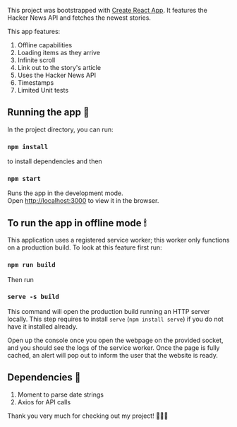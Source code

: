 This project was bootstrapped with [Create React App](https://github.com/facebook/create-react-app). It features the Hacker News API and fetches the newest stories. 

This app features: 
1. Offline capabilities 
2. Loading items as they arrive 
3. Infinite scroll 
4. Link out to the story's article 
5. Uses the Hacker News API 
6. Timestamps 
7. Limited Unit tests 
   
## Running the app 🚀

In the project directory, you can run:

### `npm install`
 
to install dependencies and then 

 ### `npm start`

Runs the app in the development mode.<br>
Open [http://localhost:3000](http://localhost:3000) to view it in the browser.

## To run the app in offline mode 🕯

This application uses a registered service worker; this worker only functions on a production build. To look at this feature first run: 

### `npm run build`

Then run 

### `serve -s build`

This command will open the production build running an HTTP server locally. This step requires to install `serve` (`npm install serve`) if you do not have it installed already. 

Open up the console once you open the webpage on the provided socket, and you should see the logs of the service worker. 
Once the page is fully cached, an alert will pop out to inform the user that the website is ready. 


## Dependencies 🤝

1. Moment to parse date strings
2. Axios for API calls

Thank you very much for checking out my project! 
🙋🏻‍♀️
